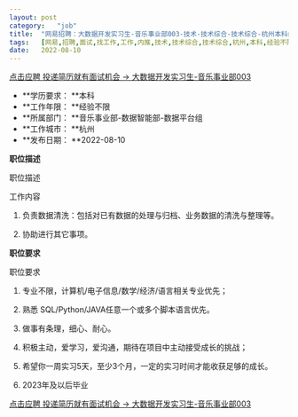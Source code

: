 ```yaml
---
layout:	post
category:	"job"
title:	"网易招聘：大数据开发实习生-音乐事业部003-技术-技术综合-技术综合-杭州本科经验不限"
tags:	[网易,招聘,面试,找工作,工作,内推,技术,技术综合,技术综合,杭州,本科,经验不限]
date:	2022-08-10
---
```


[点击应聘 投递简历就有面试机会 ->  大数据开发实习生-音乐事业部003](http://mobile.bole.netease.com/bole/boleDetail?id=29876&employeeId=346f03c3cda5f04c&key=all)



- **学历要求： **本科
- **工作年限： **经验不限
- **所属部门： **音乐事业部-数据智能部-数据平台组
- **工作城市： **杭州
- **发布日期： **2022-08-10



**职位描述**

职位描述

工作内容	

1. 负责数据清洗：包括对已有数据的处理与归档、业务数据的清洗与整理等。

2. 协助进行其它事项。



**职位要求**

职位要求

1. 专业不限，计算机/电子信息/数学/经济/语言相关专业优先；

2. 熟悉 SQL/Python/JAVA任意一个或多个脚本语言优先。

3. 做事有条理，细心、耐心。

4. 积极主动，爱学习，爱沟通，期待在项目中主动接受成长的挑战；

5. 希望你一周实习5天，至少3个月，一定的实习时间才能收获足够的成长。

6. 2023年及以后毕业



[点击应聘 投递简历就有面试机会 ->  大数据开发实习生-音乐事业部003](http://mobile.bole.netease.com/bole/boleDetail?id=29876&employeeId=346f03c3cda5f04c&key=all)